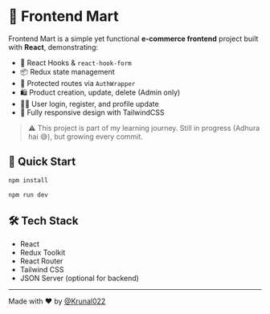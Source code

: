 # 🛒 Frontend Mart

Frontend Mart is a simple yet functional **e-commerce frontend** project built with **React**, demonstrating:

- 🧠 React Hooks & `react-hook-form`
- 📦 Redux state management
- 🔐 Protected routes via `AuthWrapper`
- 🛍️ Product creation, update, delete (Admin only)
- 🧑‍💼 User login, register, and profile update
- 📱 Fully responsive design with TailwindCSS

> ⚠️ This project is part of my learning journey. Still in progress (Adhura hai 😅), but growing every commit.

## 🚀 Quick Start

```bash
npm install

npm run dev
````

## 🛠️ Tech Stack

* React
* Redux Toolkit
* React Router
* Tailwind CSS
* JSON Server (optional for backend)

---

Made with ❤️ by [@Krunal022](https://github.com/Krunal022)


